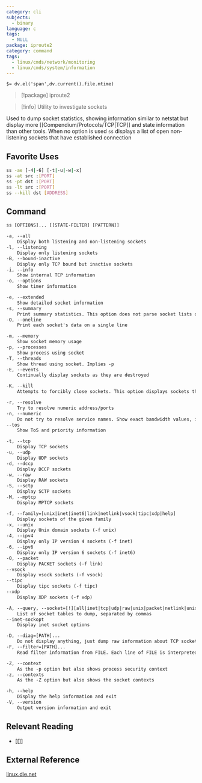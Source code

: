 ```yaml
---
category: cli
subjects:
  - binary
language: c
tags:
  - NULL
package: iproute2
category: command
tags:
  - linux/cmds/network/monitoring
  - linux/cmds/system/information
---
```


`$= dv.el('span',dv.current().file.mtime)`
> [!package] iproute2

> [!info] Utility to investigate sockets

Used to dump socket statistics, showing information similar to netstat but display more [[Compendium/Protocols/TCP|TCP]] and state information than other tools. When no option is used ``ss`` displays a list of open non-listening sockets that have established connection

## Favorite Uses
```sh
ss -ae [-4|-6] [-t|-u|-w|-x]
ss -at src :[PORT]
ss -pt dst :[PORT]
ss -lt src :[PORT]
ss --kill dst [ADDRESS]
```

## Command
```txt
ss [OPTIONS]... [[STATE-FILTER] [PATTERN]]

-a, --all
	Display both listening and non-listening sockets
-l, --listening
	Display only listening sockets
-B, --bound-inactive
	Display only TCP bound but inactive sockets
-i, --info
	Show internal TCP information
-o, --options
	Show timer information

-e, --extended
	Show detailed socket information
-s, --summary
	Print summary statistics. This option does not parse socket lists obtaining summary from various sources
-O, --oneline
	Print each socket's data on a single line

-m, --memory
	Show socket memory usage
-p, --processes
	Show process using socket
-T, --threads
	Show thread using socket. Implies -p
-E, --events
	Continually display sockets as they are destroyed

-K, --kill
	Attempts to forcibly close sockets. This option displays sockets that are successfully closed and silently skips sockets that the kernel does not support closing. It supports IPv4 and IPv6 sockets only

-r, --resolve
	Try to resolve numeric address/ports
-n, --numeric
	Do not try to resolve service names. Show exact bandwidth values, instead of human-readable
--tos
	Show ToS and priority information

-t, --tcp
	Display TCP sockets
-u, --udp
	Display UDP sockets
-d, --dccp
	Display DCCP sockets
-w, --raw
	Display RAW sockets
-S, --sctp
	Display SCTP sockets
-M, --mptcp
	Display MPTCP sockets

-f, --family=[unix|inet|inet6|link|netlink|vsock|tipc|xdp|help]
	Display sockets of the given family
-x, --unix
	Display Unix domain sockets (-f unix)
-4, --ipv4
	Display only IP version 4 sockets (-f inet)
-6, --ipv6
	Display only IP version 6 sockets (-f inet6)
-0, --packet
	Display PACKET sockets (-f link)
--vsock
	Display vsock sockets (-f vsock)
--tipc
	Display tipc sockets (-f tipc)
--xdp
	Display XDP sockets (-f xdp)

-A, --query, --socket=[!][all|inet|tcp|udp|raw|unix|packet|netlink|unix_dgram|unix_stream|unix_seqpacket|packet_raw|packet_dgram|dccp|sctp|tipc|vsock_stream|vsock_dgram|xdp|mptcp]
	List of socket tables to dump, separated by commas
--inet-sockopt
	Display inet socket options

-D, --diag=[PATH]...
	Do not display anything, just dump raw information about TCP sockets to FILE after applying filters
-F, --filter=[PATH]...
	Read filter information from FILE. Each line of FILE is interpreted like single command line option

-Z, --context
	As the -p option but also shows process security context
-z, --contexts
	As the -Z option but also shows the socket contexts

-h, --help
	Display the help information and exit 
-V, --version
	Output version information and exit
```

## Relevant Reading
- [[]]

## External Reference
[linux.die.net](https://linux.die.net/man/8/ss)
